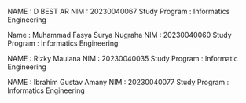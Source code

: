 NAME           : D BEST AR
NIM            : 20230040067
Study Program  : Informatics Engineering

Name           : Muhammad Fasya Surya Nugraha
NIM            : 20230040060
Study Program  : Informatics Engineering

NAME           : Rizky Maulana
NIM            : 20230040035
Study Program  : Informatic Engineering

NAME           : Ibrahim Gustav Amany
NIM            : 20230040077
Study Program  : Informatics Engineering
